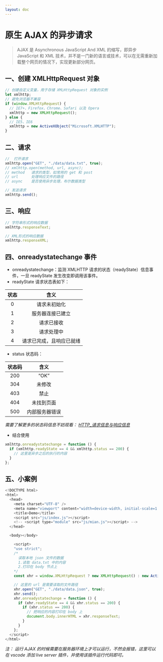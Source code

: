 ```yaml
---
layout: doc
---
```


# 原生 AJAX 的异步请求

> AJAX 是 Asynchronous JavaScript And XML 的缩写，即异步 JavaScript 和 XML 技术，并不是一门新的语言或技术，可以在无需重新加载整个网页的情况下，实现更新部分网页。

## 一、创建 XMLHttpRequest 对象

```js
// 创建自定义变量，用于存储 XMLHttpRequest 对象的实例
let xmlhttp;
// 避免浏览器不兼容
if (window.XMLHttpRequest) {
  // IE7+、Firefox、Chrome、Safari 以及 Opera
  xmlhttp = new XMLHttpRequest();
} else {
  // IE5、IE6
  xmlhttp = new ActiveXObject("Microsoft.XMLHTTP");
}
```

## 二、请求

```js
//  打开请求
xmlhttp.open("GET", "./data/data.txt", true);
// xmlhttp.open(method, url, async);
// method 	请求的类型，如常用的 get 和 post
// url 		处理响应文件的路径
// async	是否使用异步处理，布尔数据类型

// 发送请求
xmlhttp.send();
```

## 三、响应

```js
// 字符串形式的响应数据
xmlhttp.responseText;

// XML形式的响应数据
xmlhttp.responseXML;
```

## 四、onreadystatechange 事件

- onreadystatechange：监测 XMLHTTP 请求的状态（readyState）信息事件，一旦 readyState 发生改变即调用该事件。
- readyState 请求状态表如下：

| 状态 |           含义           |
| :--: | :----------------------: |
|  0   |       请求未初始化       |
|  1   |     服务器连接已建立     |
|  2   |        请求已接收        |
|  3   |        请求处理中        |
|  4   | 请求已完成，且响应已就绪 |

- status 状态码：

| 状态码 |      含义      |
| :----: | :------------: |
|  200   |      “OK”      |
|  304   |     未修改     |
|  403   |      禁止      |
|  404   |   未找到页面   |
|  500   | 内部服务器错误 |

_需要了解更多的状态码信息不妨观看： [HTTP\_请求信息与响应信息](https://blog.csdn.net/weixin_44808483/article/details/105216356)_

- 结合使用

```js
xmlhttp.onreadystatechange = function () {
  if (xmlhttp.readyState == 4 && xmlhttp.status == 200) {
    // 这里是异步之后的执行的内容
  }
};
```

## 五、小案例

```js
<!DOCTYPE html>
<html>
  <head>
    <meta charset="UTF-8" />
    <meta name="viewport" content="width=device-width, initial-scale=1.0" />
    <title>Demo</title>
    <script src="js/index.js"></script>
    <!-- <script type="module" src="js/mian.js"></script> -->
  </head>

  <body></body>

    <script>
    "use strict";
    /*
      读取本地 json 文件的数据
	  1.读取 data.txt 中的内容
   	  2.打印在 body 节点上
	*/
    const xhr = window.XMLHttpRequest ? new XMLHttpRequest() : new ActiveXObject("Microsoft.XMLHTTP");

    // 这里的 url 是需要读取的文件路径
    xhr.open("GET", "./data/data.json", true);
    xhr.send();
    xhr.onreadystatechange = function () {
      if (xhr.readyState == 4 && xhr.status == 200) {
        if (xhr.status == 200) {
          // 把响应的内容打印在 body 上
          document.body.innerHTML = xhr.responseText;
        }
      }
    };
  </script>
</html>
```

_注： 运行 AJAX 的时候需要在服务器环境上才可以运行，不然会报错，这里可以在 vscode 添加 live server 插件，并使用该插件运行代码即可。_
